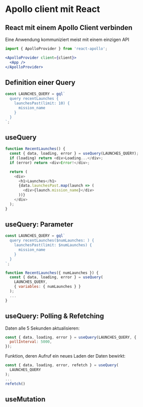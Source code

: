 # Apollo client mit React

## React mit einem Apollo Client verbinden

Eine Anwendung kommuniziert meist mit einem einzigen API

```js
import { ApolloProvider } from 'react-apollo';
```

```jsx
<ApolloProvider client={client}>
  <App />
</ApolloProvider>
```

## Definition einer Query

```js
const LAUNCHES_QUERY = gql`
  query recentLaunches {
    launchesPast(limit: 10) {
      mission_name
    }
  }
`;
```

## useQuery

```js
function RecentLaunches() {
  const { data, loading, error } = useQuery(LAUNCHES_QUERY);
  if (loading) return <div>Loading...</div>;
  if (error) return <div>Error!</div>;

  return (
    <div>
      <h1>Launches</h1>
      {data.launchesPast.map(launch => (
        <div>{launch.mission_name}</div>
      ))}
    </div>
  );
}
```

## useQuery: Parameter

```js
const LAUNCHES_QUERY = gql`
  query recentLaunches($numLaunches: ) {
    launchesPast(limit: $numLaunches) {
      mission_name
    }
  }
`;

function RecentLaunches({ numLaunches }) {
  const { data, loading, error } = useQuery(
    LAUNCHES_QUERY,
    { variables: { numLaunches } }
  );
  ...
}
```

## useQuery: Polling & Refetching

Daten alle 5 Sekunden aktualisieren:

```js
const { data, loading, error } = useQuery(LAUNCHES_QUERY, {
  pollInterval: 5000,
});
```

Funktion, deren Aufruf ein neues Laden der Daten bewirkt:

```js
const { data, loading, error, refetch } = useQuery(
  LAUNCHES_QUERY
);
...
refetch()
```

## useMutation

